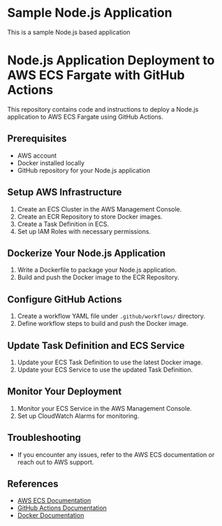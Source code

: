 # Sample Node.js Application

This is a sample Node.js based application 
# Node.js Application Deployment to AWS ECS Fargate with GitHub Actions

This repository contains code and instructions to deploy a Node.js application to AWS ECS Fargate using GitHub Actions.

## Prerequisites
- AWS account
- Docker installed locally
- GitHub repository for your Node.js application

## Setup AWS Infrastructure
1. Create an ECS Cluster in the AWS Management Console.
2. Create an ECR Repository to store Docker images.
3. Create a Task Definition in ECS.
4. Set up IAM Roles with necessary permissions.

## Dockerize Your Node.js Application
1. Write a Dockerfile to package your Node.js application.
2. Build and push the Docker image to the ECR Repository.

## Configure GitHub Actions
1. Create a workflow YAML file under `.github/workflows/` directory.
2. Define workflow steps to build and push the Docker image.

## Update Task Definition and ECS Service
1. Update your ECS Task Definition to use the latest Docker image.
2. Update your ECS Service to use the updated Task Definition.

## Monitor Your Deployment
1. Monitor your ECS Service in the AWS Management Console.
2. Set up CloudWatch Alarms for monitoring.

## Troubleshooting
- If you encounter any issues, refer to the AWS ECS documentation or reach out to AWS support.

## References
- [AWS ECS Documentation](https://docs.aws.amazon.com/ecs/)
- [GitHub Actions Documentation](https://docs.github.com/en/actions)
- [Docker Documentation](https://docs.docker.com/)
